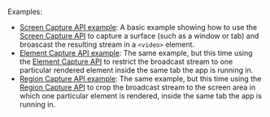 Examples:

- [Screen Capture API example](https://mdn.github.io/dom-examples/screen-capture-api/basic-screen-capture): A basic example showing how to use the [Screen Capture API](https://developer.mozilla.org/docs/Web/API/Screen_Capture_API) to capture a surface (such as a window or tab) and broascast the resulting stream in a `<video>` element.
- [Element Capture API example](https://mdn.github.io/dom-examples/screen-capture-api/element-capture): The same example, but this time using the [Element Capture API](https://developer.mozilla.org/docs/Web/API/Screen_Capture_extensions/Element_Region_Capture#the_element_capture_api) to restrict the broadcast stream to one particular rendered element inside the same tab the app is running in.
- [Region Capture API example](https://mdn.github.io/dom-examples/screen-capture-api/region-capture): The same example, but this time using the [Region Capture API](https://developer.mozilla.org/docs/Web/API/Screen_Capture_extensions/Element_Region_Capture#the_region_capture_api) to crop the broadcast stream to the screen area in which one particular element is rendered, inside the same tab the app is running in.

